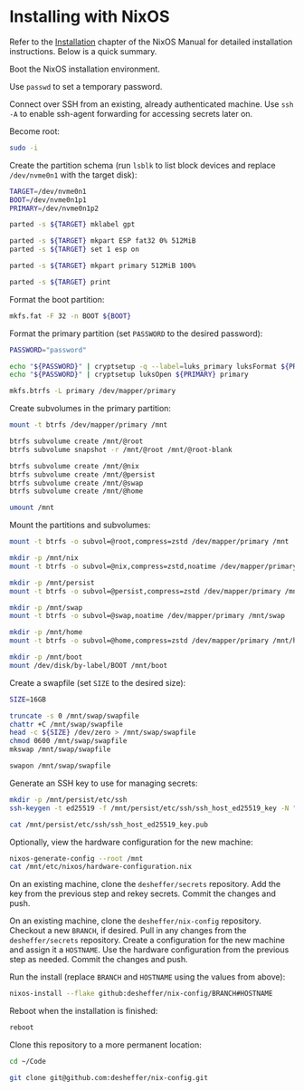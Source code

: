 # Installing with NixOS

Refer to the [Installation][nixos-installation] chapter of the NixOS Manual for
detailed installation instructions. Below is a quick summary.

Boot the NixOS installation environment.

Use `passwd` to set a temporary password.

Connect over SSH from an existing, already authenticated machine. Use `ssh -A`
to enable ssh-agent forwarding for accessing secrets later on.

Become root:

```sh
sudo -i
```

Create the partition schema (run `lsblk` to list block devices and replace
`/dev/nvme0n1` with the target disk):

```sh
TARGET=/dev/nvme0n1
BOOT=/dev/nvme0n1p1
PRIMARY=/dev/nvme0n1p2

parted -s ${TARGET} mklabel gpt

parted -s ${TARGET} mkpart ESP fat32 0% 512MiB
parted -s ${TARGET} set 1 esp on

parted -s ${TARGET} mkpart primary 512MiB 100%

parted -s ${TARGET} print
```

Format the boot partition:

```sh
mkfs.fat -F 32 -n BOOT ${BOOT}
```

Format the primary partition (set `PASSWORD` to the desired password):

```sh
PASSWORD="password"

echo "${PASSWORD}" | cryptsetup -q --label=luks_primary luksFormat ${PRIMARY}
echo "${PASSWORD}" | cryptsetup luksOpen ${PRIMARY} primary

mkfs.btrfs -L primary /dev/mapper/primary
```

Create subvolumes in the primary partition:

```sh
mount -t btrfs /dev/mapper/primary /mnt

btrfs subvolume create /mnt/@root
btrfs subvolume snapshot -r /mnt/@root /mnt/@root-blank

btrfs subvolume create /mnt/@nix
btrfs subvolume create /mnt/@persist
btrfs subvolume create /mnt/@swap
btrfs subvolume create /mnt/@home

umount /mnt
```

Mount the partitions and subvolumes:

```sh
mount -t btrfs -o subvol=@root,compress=zstd /dev/mapper/primary /mnt

mkdir -p /mnt/nix
mount -t btrfs -o subvol=@nix,compress=zstd,noatime /dev/mapper/primary /mnt/nix

mkdir -p /mnt/persist
mount -t btrfs -o subvol=@persist,compress=zstd /dev/mapper/primary /mnt/persist

mkdir -p /mnt/swap
mount -t btrfs -o subvol=@swap,noatime /dev/mapper/primary /mnt/swap

mkdir -p /mnt/home
mount -t btrfs -o subvol=@home,compress=zstd /dev/mapper/primary /mnt/home

mkdir -p /mnt/boot
mount /dev/disk/by-label/BOOT /mnt/boot
```

Create a swapfile (set `SIZE` to the desired size):

```sh
SIZE=16GB

truncate -s 0 /mnt/swap/swapfile
chattr +C /mnt/swap/swapfile
head -c ${SIZE} /dev/zero > /mnt/swap/swapfile
chmod 0600 /mnt/swap/swapfile
mkswap /mnt/swap/swapfile

swapon /mnt/swap/swapfile
```

Generate an SSH key to use for managing secrets:

```sh
mkdir -p /mnt/persist/etc/ssh
ssh-keygen -t ed25519 -f /mnt/persist/etc/ssh/ssh_host_ed25519_key -N ""

cat /mnt/persist/etc/ssh/ssh_host_ed25519_key.pub
```

Optionally, view the hardware configuration for the new machine:

```sh
nixos-generate-config --root /mnt
cat /mnt/etc/nixos/hardware-configuration.nix
```

On an existing machine, clone the `desheffer/secrets` repository. Add the key
from the previous step and rekey secrets. Commit the changes and push.

On an existing machine, clone the `desheffer/nix-config` repository. Checkout a
new `BRANCH`, if desired. Pull in any changes from the `desheffer/secrets`
repository. Create a configuration for the new machine and assign it a
`HOSTNAME`. Use the hardware configuration from the previous step as needed.
Commit the changes and push.

Run the install (replace `BRANCH` and `HOSTNAME` using the values from above):

```sh
nixos-install --flake github:desheffer/nix-config/BRANCH#HOSTNAME
```

Reboot when the installation is finished:

```sh
reboot
```

Clone this repository to a more permanent location:

```sh
cd ~/Code

git clone git@github.com:desheffer/nix-config.git
```

[nixos-installation]: https://nixos.org/manual/nixos/stable/index.html#ch-installation
